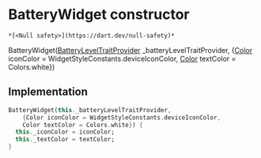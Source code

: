 


# BatteryWidget constructor




    *[<Null safety>](https://dart.dev/null-safety)*



BatteryWidget([BatteryLevelTraitProvider](../../providers_battery_level_trait_provider/BatteryLevelTraitProvider-class.md) _batteryLevelTraitProvider, {[Color](https://api.flutter.dev/flutter/dart-ui/Color-class.html) iconColor = WidgetStyleConstants.deviceIconColor, [Color](https://api.flutter.dev/flutter/dart-ui/Color-class.html) textColor = Colors.white})





## Implementation

```dart
BatteryWidget(this._batteryLevelTraitProvider,
    {Color iconColor = WidgetStyleConstants.deviceIconColor,
    Color textColor = Colors.white}) {
  this._iconColor = iconColor;
  this._textColor = textColor;
}
```








